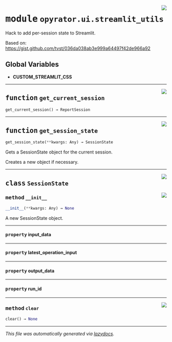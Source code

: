 <!-- markdownlint-disable -->

<a href="https://github.com/ai-chain/opyrator/blob/main/src/opyrator/ui/streamlit_utils.py#L0"><img align="right" style="float:right;" src="https://img.shields.io/badge/-source-cccccc?style=flat-square"></a>

# <kbd>module</kbd> `opyrator.ui.streamlit_utils`
Hack to add per-session state to Streamlit. 

Based on: https://gist.github.com/tvst/036da038ab3e999a64497f42de966a92 

**Global Variables**
---------------
- **CUSTOM_STREAMLIT_CSS**

---

<a href="https://github.com/ai-chain/opyrator/blob/main/src/opyrator/ui/streamlit_utils.py#L73"><img align="right" style="float:right;" src="https://img.shields.io/badge/-source-cccccc?style=flat-square"></a>

## <kbd>function</kbd> `get_current_session`

```python
get_current_session() → ReportSession
```






---

<a href="https://github.com/ai-chain/opyrator/blob/main/src/opyrator/ui/streamlit_utils.py#L107"><img align="right" style="float:right;" src="https://img.shields.io/badge/-source-cccccc?style=flat-square"></a>

## <kbd>function</kbd> `get_session_state`

```python
get_session_state(**kwargs: Any) → SessionState
```

Gets a SessionState object for the current session. 

Creates a new object if necessary. 


---

<a href="https://github.com/ai-chain/opyrator/blob/main/src/opyrator/ui/streamlit_utils.py#L30"><img align="right" style="float:right;" src="https://img.shields.io/badge/-source-cccccc?style=flat-square"></a>

## <kbd>class</kbd> `SessionState`




<a href="https://github.com/ai-chain/opyrator/blob/main/src/opyrator/ui/streamlit_utils.py#L31"><img align="right" style="float:right;" src="https://img.shields.io/badge/-source-cccccc?style=flat-square"></a>

### <kbd>method</kbd> `__init__`

```python
__init__(**kwargs: Any) → None
```

A new SessionState object. 


---

#### <kbd>property</kbd> input_data





---

#### <kbd>property</kbd> latest_operation_input





---

#### <kbd>property</kbd> output_data





---

#### <kbd>property</kbd> run_id







---

<a href="https://github.com/ai-chain/opyrator/blob/main/src/opyrator/ui/streamlit_utils.py#L65"><img align="right" style="float:right;" src="https://img.shields.io/badge/-source-cccccc?style=flat-square"></a>

### <kbd>method</kbd> `clear`

```python
clear() → None
```








---

_This file was automatically generated via [lazydocs](https://github.com/ai-chain/lazydocs)._
